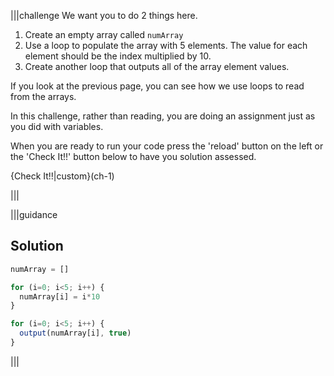 |||challenge
We want you to do 2 things here.

1. Create an empty array called `numArray`
2. Use a loop to populate the array with 5 elements. The value for each element should be the index multiplied by 10.
3. Create another loop that outputs all of the array element values.

If you look at the previous page, you can see how we use loops to read from the arrays. 

In this challenge, rather than reading, you are doing an assignment just as you did with variables.

When you are ready to run your code press the 'reload' button on the left or the 'Check It!!' button below to have you solution assessed.

{Check It!!|custom}(ch-1)

|||

|||guidance
## Solution
```javascript
numArray = []

for (i=0; i<5; i++) {
  numArray[i] = i*10
}

for (i=0; i<5; i++) {
  output(numArray[i], true)
}
```
|||
